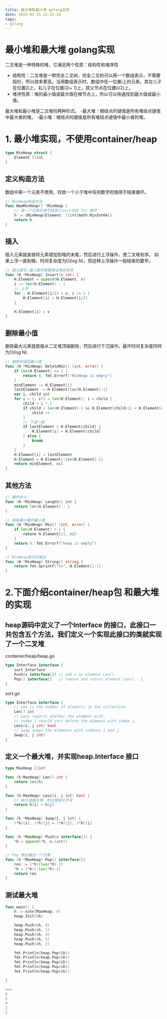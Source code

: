 ```yaml
---
title: 最大堆和最小堆 golang实现
date: 2019-01-15 22:32:24
tags:
- golang
---
```


# 最小堆和最大堆 golang实现

二叉堆是一种特殊的堆，它满足两个性质：结构性和堆序性

- 结构性：二叉堆是一颗完全二叉树，完全二叉树可以用一个数组表示，不需要指针，所以效率更高。当用数组表示时，数组中任一位置i上的元素，其左儿子在位置2i上，右儿子在位置(2i+ 1)上，其父节点在位置(i/2)上。
- 堆序性质：堆的最小值或最大值在根节点上，所以可以快速找到最大值或最小值。

最大堆和最小堆是二叉堆的两种形式。
-最大堆：根结点的键值是所有堆结点键值中最大者的堆。
-最小堆：根结点的键值是所有堆结点键值中最小者的堆。

# 1. 最小堆实现，不使用container/heap

``` go
type MinHeap struct {
    Element []int
}
```

## 定义构造方法

数组中第一个元素不使用，存放一个小于堆中任何数字的值用于结束循环。

```go
// MinHeap构造方法
func NewMinHeap() *MinHeap {
    // 第一个元素仅用于结束insert中的 for 循环
    h := &MinHeap{Element: []int{math.MinInt64}}
    return h
}
```

## 插入

插入元素就直接将元素增加到堆的末尾，然后进行上浮操作，使二叉堆有序。
如果上浮一直到根，时间复杂度为O(log N)，但这种上浮操作一般结束的要早。

```go
// 插入数字,插入数字需要保证堆的性质
func (H *MinHeap) Insert(v int) {
    H.Element = append(H.Element, v)
    i := len(H.Element) - 1
    // 上浮
    for ; H.Element[i/2] > v; i /= 2 {
        H.Element[i] = H.Element[i/2]
    }

    H.Element[i] = v
}
```

## 删除最小值

删除最大元素就直接从二叉堆顶端删除，然后进行下沉操作。最坏时间复杂度同样为O(log N)


```go
// 删除并返回最小值
func (H *MinHeap) DeleteMin() (int, error) {
    if len(H.Element) <= 1 {
        return 0, fmt.Errorf("MinHeap is empty")
	}
	minElement := H.Element[1]
	lastElement := H.Element[len(H.Element)-1]
	var i, child int
	for i = 1; i*2 < len(H.Element); i = child {
		child = i * 2
		if child < len(H.Element)-1 && H.Element[child+1] < H.Element[child] {
			child ++
		}
		// 下滤一层
		if lastElement > H.Element[child] {
			H.Element[i] = H.Element[child]
		} else {
			break
		}
	}
	H.Element[i] = lastElement
	H.Element = H.Element[:len(H.Element)-1]
	return minElement, nil
}
```

## 其他方法

```go
// 堆的大小
func (H *MinHeap) Length() int {
	return len(H.Element) - 1
}

// 获取最小堆的最小值
func (H *MinHeap) Min() (int, error) {
	if len(H.Element) > 1 {
		return H.Element[1], nil
	}
	return 0, fmt.Errorf("heap is empty")
}

// MinHeap格式化输出
func (H *MinHeap) String() string {
	return fmt.Sprintf("%v", H.Element[1:])
}

```

# 2.下面介绍container/heap包 和最大堆的实现

## heap源码中定义了一个Interface 的接口，此接口一共包含五个方法，我们定义一个实现此接口的类就实现了一个二叉堆

container/heap/heap.go
```go
type Interface interface {
	sort.Interface
	Push(x interface{}) // add x as element Len()
	Pop() interface{}   // remove and return element Len() - 1.
}
```

sort.go
```go
type Interface interface {
	// Len is the number of elements in the collection.
	Len() int
	// Less reports whether the element with
	// index i should sort before the element with index j.
	Less(i, j int) bool
	// Swap swaps the elements with indexes i and j.
	Swap(i, j int)
}
```

## 定义一个最大堆，并实现heap.Interface 接口
```go
type MaxHeap []int

func (h MaxHeap) Len() int {
	return len(h)
}

func (h MaxHeap) Less(i, j int) bool {
	// 由于是最大堆，所以使用大于号
	return h[i] > h[j]
}

func (h *MaxHeap) Swap(i, j int) {
	(*h)[i], (*h)[j] = (*h)[j], (*h)[i]
}

func (h *MaxHeap) Push(x interface{}) {
	*h = append(*h, x.(int))
}

// Pop 弹出最后一个元素
func (h *MaxHeap) Pop() interface{}{
	res := (*h)[len(*h)-1]
	*h = (*h)[:len(*h)-1]
	return res
}

```
## 测试最大堆
```go
func main() {
	h := make(MaxHeap, 0)
	heap.Init(&h)

	heap.Push(&h, 8)
	heap.Push(&h, 1)
	heap.Push(&h, 4)
	heap.Push(&h, 5)
	heap.Push(&h, 2)

	fmt.Println(heap.Pop(&h))
	fmt.Println(heap.Pop(&h))
	fmt.Println(heap.Pop(&h))
	fmt.Println(heap.Pop(&h))
	fmt.Println(heap.Pop(&h))

}

>>>
8
5
4
2
1
```
